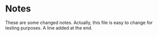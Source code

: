 # Notes

These are some changed notes.
Actually, this file is easy to change for testing purposes.
A line added at the end.
